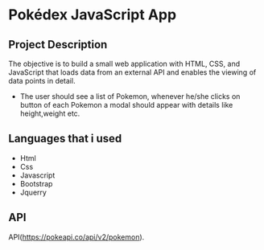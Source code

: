 # Pokédex JavaScript App

## Project Description 

The objective is to build a small web application with HTML, CSS, and JavaScript that loads
data from an external API and enables the viewing of data points in detail.
+ The user should see a list of Pokemon, whenever he/she clicks on button of each Pokemon a modal should appear with details like height,weight etc.

## Languages that i used

+ Html
+ Css
+ Javascript
+ Bootstrap
+ Jquerry

## API 
API(https://pokeapi.co/api/v2/pokemon).
